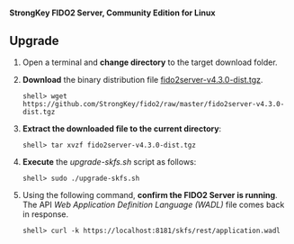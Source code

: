 #### StrongKey FIDO2 Server, Community Edition for Linux

## Upgrade

1. Open a terminal and **change directory** to the target download folder.

2.  **Download** the binary distribution file [fido2server-v4.3.0-dist.tgz](https://github.com/StrongKey/fido2/raw/master/fido2server-v4.3.0-dist.tgz).

    ```
    shell> wget https://github.com/StrongKey/fido2/raw/master/fido2server-v4.3.0-dist.tgz
    ```

3.  **Extract the downloaded file to the current directory**:

    ```
    shell> tar xvzf fido2server-v4.3.0-dist.tgz
    ```
    
4.  **Execute** the _upgrade-skfs.sh_ script as follows:

    ```
    shell> sudo ./upgrade-skfs.sh
    ```

5. Using the following command, **confirm the FIDO2 Server is running**. The API _Web Application Definition Language (WADL)_ file comes back in response.

    ```
    shell> curl -k https://localhost:8181/skfs/rest/application.wadl
    ```